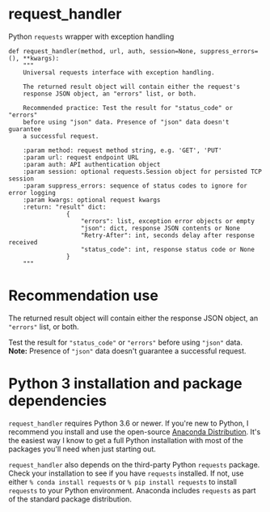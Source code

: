 # request_handler
Python `requests` wrapper with exception handling  

```
def request_handler(method, url, auth, session=None, suppress_errors=(), **kwargs):
    """
    Universal requests interface with exception handling.

    The returned result object will contain either the request's
    response JSON object, an "errors" list, or both.

    Recommended practice: Test the result for "status_code" or "errors"
    before using "json" data. Presence of "json" data doesn't guarantee
    a successful request.

    :param method: request method string, e.g. 'GET', 'PUT'
    :param url: request endpoint URL
    :param auth: API authentication object
    :param session: optional requests.Session object for persisted TCP session
    :param suppress_errors: sequence of status codes to ignore for error logging
    :param kwargs: optional request kwargs
    :return: "result" dict:
                {
                    "errors": list, exception error objects or empty
                    "json": dict, response JSON contents or None
                    "Retry-After": int, seconds delay after response received
                    "status_code": int, response status code or None
                }
    """
```
# Recommendation use  
The returned result object will contain either the response JSON object, an `"errors"` list, or both.

Test the result for `"status_code"` or `"errors"` before using `"json"` data. **Note:** Presence of `"json"` data doesn't guarantee a successful request.

# Python 3 installation and package dependencies
`request_handler` requires Python 3.6 or newer. If you're new to Python, I recommend you install and use the open-source [Anaconda Distribution](https://www.anaconda.com/products/distribution). It's the easiest way I know to get a full Python installation with most of the packages you'll need when just starting out.

`request_handler` also depends on the third-party Python `requests` package. Check your installation to see if you have `requests` installed. If not, use either `% conda install requests` or `% pip install requests` to install `requests` to your Python environment. Anaconda includes `requests` as part of the standard package distribution.
